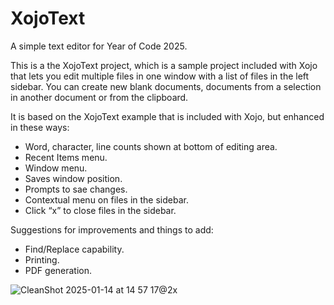 # XojoText
A simple text editor for Year of Code 2025.

This is a the XojoText project, which is a sample project included with Xojo that lets you edit multiple files in one window with a list of files in the left sidebar. You can create new blank documents, documents from a selection in another document or from the clipboard.

It is based on the XojoText example that is included with Xojo, but enhanced in these ways:

* Word, character, line counts shown at bottom of editing area.
* Recent Items menu.
* Window menu.
* Saves window position.
* Prompts to sae changes.
* Contextual menu on files in the sidebar.
* Click “x” to close files in the sidebar.

Suggestions for improvements and things to add:

* Find/Replace capability.
* Printing.
* PDF generation.

![CleanShot 2025-01-14 at 14 57 17@2x](https://github.com/user-attachments/assets/5199c3d9-ee8a-4890-b275-5a0b7aa8d74d)
